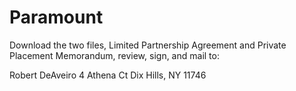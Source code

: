 # Paramount
Download the two files, Limited Partnership Agreement and Private Placement Memorandum, review, sign, and mail to:

Robert DeAveiro
4 Athena Ct
Dix Hills, NY 11746
